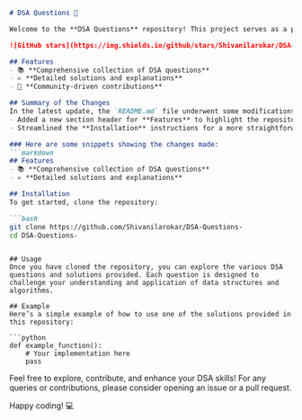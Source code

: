 ```markdown
# DSA Questions 🚀

Welcome to the **DSA Questions** repository! This project serves as a platform for developers and learners to practice and enhance their skills in Data Structures and Algorithms (DSA). This repository is designed to help you improve your understanding of various data structures and algorithms through a collection of questions and solutions.

![GitHub stars](https://img.shields.io/github/stars/Shivanilarokar/DSA-Questions-?style=social) ![Forks](https://img.shields.io/github/forks/Shivanilarokar/DSA-Questions-?style=social)

## Features
- 📚 **Comprehensive collection of DSA questions**
- ✍️ **Detailed solutions and explanations**
- 🤝 **Community-driven contributions**

## Summary of the Changes
In the latest update, the `README.md` file underwent some modifications to improve clarity and conciseness:
- Added a new section header for **Features** to highlight the repository's capabilities.
- Streamlined the **Installation** instructions for a more straightforward approach.

### Here are some snippets showing the changes made:
```markdown
## Features
- 📚 **Comprehensive collection of DSA questions**
- ✍️ **Detailed solutions and explanations**
```

```markdown
## Installation
To get started, clone the repository:

```bash
git clone https://github.com/Shivanilarokar/DSA-Questions-
cd DSA-Questions-
```
```

## Usage
Once you have cloned the repository, you can explore the various DSA questions and solutions provided. Each question is designed to challenge your understanding and application of data structures and algorithms.

## Example
Here’s a simple example of how to use one of the solutions provided in this repository:

```python
def example_function():
    # Your implementation here
    pass
```

Feel free to explore, contribute, and enhance your DSA skills! For any queries or contributions, please consider opening an issue or a pull request.

Happy coding! 💻
```